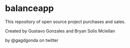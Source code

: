 balanceapp
==========

This repository of open source project purchases and sales.

Created by Gustavo Gonzales and Bryan Solis Mclellan

by @gagdgonda on twitter
